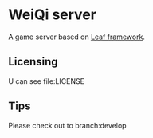 WeiQi server
===========
A game server based on [Leaf framework](https://github.com/name5566/leaf).

Licensing
---------
U can see file:LICENSE

Tips
---------
Please check out to branch:develop